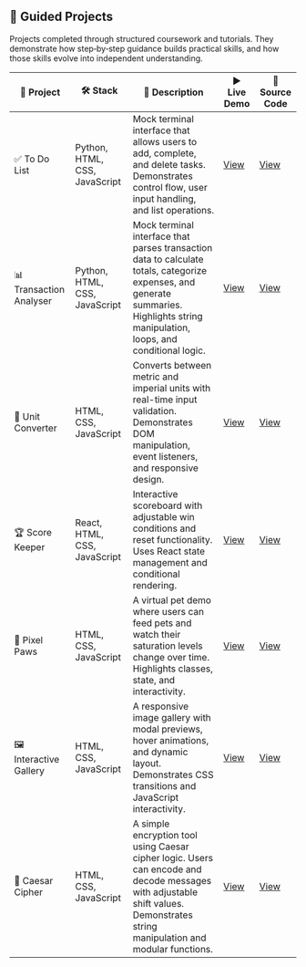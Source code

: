 ## 📘 Guided Projects

Projects completed through structured coursework and tutorials. They demonstrate how step‑by‑step guidance builds practical skills, and how those skills evolve into independent understanding.

| 📘  Project             | 🛠️ Stack                     | 🧾 Description                                                                 | ▶️ Live Demo | 📄 Source Code |
|------------------------|-------------------------------|--------------------------------------------------------------------------------|--------------|---------|
| ✅ To Do List          | Python, HTML, CSS, JavaScript | Mock terminal interface that allows users to add, complete, and delete tasks. Demonstrates control flow, user input handling, and list operations. | [View](https://musman-uk.github.io/live-demos/todo-list/index.html) | [View](https://github.com/musman-uk/portfolio/blob/main/guided-projects/todo-list/source-code/README.md) |
| 📊 Transaction Analyser | Python, HTML, CSS, JavaScript | Mock terminal interface that parses transaction data to calculate totals, categorize expenses, and generate summaries. Highlights string manipulation, loops, and conditional logic. | [View](https://musman-uk.github.io/live-demos/transaction-analyser/index.html) | [View](https://github.com/musman-uk/portfolio/blob/main/guided-projects/transaction-analyser/source-code/README.md) |
| 🔢 Unit Converter      | HTML, CSS, JavaScript         | Converts between metric and imperial units with real-time input validation. Demonstrates DOM manipulation, event listeners, and responsive design. | [View](https://musman-uk.github.io/live-demos/unit-converter/index.html) | [View](https://github.com/musman-uk/portfolio/blob/main/guided-projects/unit-converter/source-code/README.md) |
| 🏆 Score Keeper        | React, HTML, CSS, JavaScript  | Interactive scoreboard with adjustable win conditions and reset functionality. Uses React state management and conditional rendering. | [View](https://musman-uk.github.io/live-demos/score-keeper/index.html) | [View](https://github.com/musman-uk/portfolio/blob/main/guided-projects/score-keeper/source-code/README.md) |
| 🐾 Pixel Paws          | HTML, CSS, JavaScript         | A virtual pet demo where users can feed pets and watch their saturation levels change over time. Highlights classes, state, and interactivity. | [View](https://musman-uk.github.io/live-demos/pixel-paws/index.html) | [View](https://github.com/musman-uk/portfolio/blob/main/guided-projects/pixel-paws/source-code/README.md) |
| 🖼️ Interactive Gallery | HTML, CSS, JavaScript         | A responsive image gallery with modal previews, hover animations, and dynamic layout. Demonstrates CSS transitions and JavaScript interactivity. | [View](https://musman-uk.github.io/live-demos/interactive-gallery/index.html) | [View](https://github.com/musman-uk/portfolio/blob/main/guided-projects/interactive-gallery/source-code/README.md) |
| 🔐 Caesar Cipher       | HTML, CSS, JavaScript         | A simple encryption tool using Caesar cipher logic. Users can encode and decode messages with adjustable shift values. Demonstrates string manipulation and modular functions. | [View](https://musman-uk.github.io/live-demos/caesar-cipher/index.html) | [View](https://github.com/musman-uk/portfolio/blob/main/guided-projects/caesar-cipher/source-code/README.md) |
